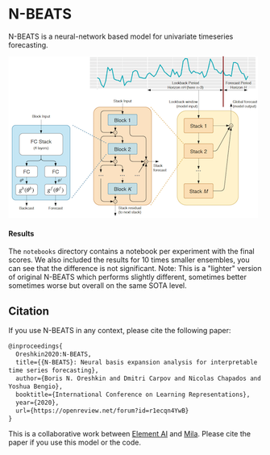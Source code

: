 # N-BEATS

N-BEATS is a neural-network based model for univariate timeseries forecasting.

![N-BEATS Architecture](nbeats.png)

#### Results
The `notebooks` directory contains a notebook per experiment with the final scores. 
We also included the results for 10 times smaller ensembles, 
you can see that the difference is not significant.
Note: This is a "lighter" version of original N-BEATS which performs slightly different, 
sometimes better sometimes worse but overall on the same SOTA level.
 
## Citation

If you use N-BEATS in any context, please cite the following paper:

```
@inproceedings{
  Oreshkin2020:N-BEATS,
  title={{N-BEATS}: Neural basis expansion analysis for interpretable time series forecasting},
  author={Boris N. Oreshkin and Dmitri Carpov and Nicolas Chapados and Yoshua Bengio},
  booktitle={International Conference on Learning Representations},
  year={2020},
  url={https://openreview.net/forum?id=r1ecqn4YwB}
}
```

This is a collaborative work between [Element AI](https://www.elementai.com) and [Mila](https://www.mila.quebec).
Please cite the paper if you use this model or the code.
